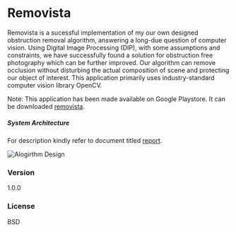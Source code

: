 # Removista

Removista is a sucessful implementation of my our own designed obstruction removal algorithm, answering a long-due question of computer vision. Using Digital Image Processing (DIP), with some assumptions and constraints, we have successfully found a solution for obstruction free photography which can be further improved. Our algorithm can remove occlusion without disturbing the actual composition of scene and protecting our object of interest. This application primarily uses industry-standard computer vision library OpenCV. 

Note: This application has been made available on Google Playstore. It can be downloaded [removista]. 

##### System Architecture
For description kindly refer to document titled [report].

![Alogirthm Design](https://github.com/shahshawaiz/removista-algorithm-design-implementation/images/architecture.png)

### Version
1.0.0

### License
BSD

   [removista]: <https://play.google.com/store/apps/details?id=unversity.shawaiz.projectopencv3test&hl=en>
   [report]: <https://github.com/shahshawaiz/removista-algorithm-design-implementation/report.docx>
   [shawaiz]: <https://github.com/shahshawaiz>

